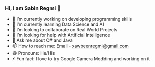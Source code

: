 ### Hi, I am Sabin Regmi 👋

- 🔭 I’m currently working on developing programming skills
- 🌱 I’m currently learning Data Science and AI
- 👯 I’m looking to collaborate on Real World Projects
- 🤔 I’m looking for help with Artificial Intelligence
- 💬 Ask me about C# and Java
- 📫 How to reach me: Email - xawbeenregmi@gmail.com
- 😄 Pronouns: He/His
- ⚡ Fun fact: I love to try Google Camera Modding and working on it


